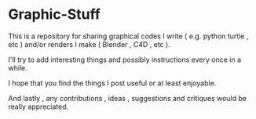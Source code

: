 # Graphic-Stuff

This is a repository for sharing graphical codes I write ( e.g. python turtle , etc ) and/or renders I make ( Blender , C4D , etc ).

I'll try to add interesting things and possibly instructions every once in a while.

I hope that you find the things I post useful or at least enjoyable.

And lastly , any contributions , ideas , suggestions and critiques would be really appreciated.
